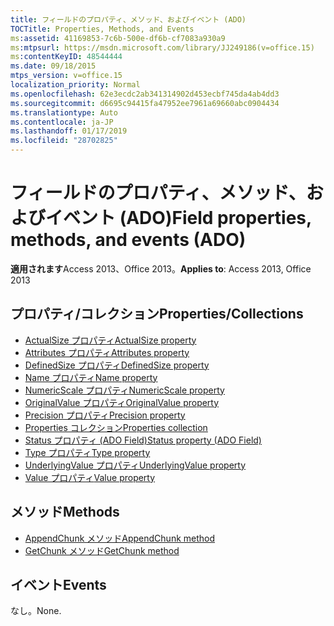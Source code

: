 ```yaml
---
title: フィールドのプロパティ、メソッド、およびイベント (ADO)
TOCTitle: Properties, Methods, and Events
ms:assetid: 41169853-7c6b-500e-df6b-cf7083a930a9
ms:mtpsurl: https://msdn.microsoft.com/library/JJ249186(v=office.15)
ms:contentKeyID: 48544444
ms.date: 09/18/2015
mtps_version: v=office.15
localization_priority: Normal
ms.openlocfilehash: 62e3ecdc2ab341314902d453ecbf745da4ab4dd3
ms.sourcegitcommit: d6695c94415fa47952ee7961a69660abc0904434
ms.translationtype: Auto
ms.contentlocale: ja-JP
ms.lasthandoff: 01/17/2019
ms.locfileid: "28702825"
---
```

# <a name="field-properties-methods-and-events-ado"></a><span data-ttu-id="26ad7-102">フィールドのプロパティ、メソッド、およびイベント (ADO)</span><span class="sxs-lookup"><span data-stu-id="26ad7-102">Field properties, methods, and events (ADO)</span></span>

<span data-ttu-id="26ad7-103">**適用されます**Access 2013、Office 2013。</span><span class="sxs-lookup"><span data-stu-id="26ad7-103">**Applies to**: Access 2013, Office 2013</span></span>

## <a name="propertiescollections"></a><span data-ttu-id="26ad7-104">プロパティ/コレクション</span><span class="sxs-lookup"><span data-stu-id="26ad7-104">Properties/Collections</span></span>

- [<span data-ttu-id="26ad7-105">ActualSize プロパティ</span><span class="sxs-lookup"><span data-stu-id="26ad7-105">ActualSize property</span></span>](actualsize-property-ado.md)
- [<span data-ttu-id="26ad7-106">Attributes プロパティ</span><span class="sxs-lookup"><span data-stu-id="26ad7-106">Attributes property</span></span>](attributes-property-ado.md)
- [<span data-ttu-id="26ad7-107">DefinedSize プロパティ</span><span class="sxs-lookup"><span data-stu-id="26ad7-107">DefinedSize property</span></span>](definedsize-property-ado.md)
- [<span data-ttu-id="26ad7-108">Name プロパティ</span><span class="sxs-lookup"><span data-stu-id="26ad7-108">Name property</span></span>](name-property-ado.md)
- [<span data-ttu-id="26ad7-109">NumericScale プロパティ</span><span class="sxs-lookup"><span data-stu-id="26ad7-109">NumericScale property</span></span>](numericscale-property-ado.md)
- [<span data-ttu-id="26ad7-110">OriginalValue プロパティ</span><span class="sxs-lookup"><span data-stu-id="26ad7-110">OriginalValue property</span></span>](originalvalue-property-ado.md)
- [<span data-ttu-id="26ad7-111">Precision プロパティ</span><span class="sxs-lookup"><span data-stu-id="26ad7-111">Precision property</span></span>](precision-property-ado.md)
- [<span data-ttu-id="26ad7-112">Properties コレクション</span><span class="sxs-lookup"><span data-stu-id="26ad7-112">Properties collection</span></span>](properties-collection-ado.md)
- [<span data-ttu-id="26ad7-113">Status プロパティ (ADO Field)</span><span class="sxs-lookup"><span data-stu-id="26ad7-113">Status property (ADO Field)</span></span>](status-property-ado-field.md)
- [<span data-ttu-id="26ad7-114">Type プロパティ</span><span class="sxs-lookup"><span data-stu-id="26ad7-114">Type property</span></span>](type-property-ado.md)
- [<span data-ttu-id="26ad7-115">UnderlyingValue プロパティ</span><span class="sxs-lookup"><span data-stu-id="26ad7-115">UnderlyingValue property</span></span>](underlyingvalue-property-ado.md)
- [<span data-ttu-id="26ad7-116">Value プロパティ</span><span class="sxs-lookup"><span data-stu-id="26ad7-116">Value property</span></span>](value-property-ado.md)


## <a name="methods"></a><span data-ttu-id="26ad7-117">メソッド</span><span class="sxs-lookup"><span data-stu-id="26ad7-117">Methods</span></span>

- [<span data-ttu-id="26ad7-118">AppendChunk メソッド</span><span class="sxs-lookup"><span data-stu-id="26ad7-118">AppendChunk method</span></span>](appendchunk-method-ado.md)
- [<span data-ttu-id="26ad7-119">GetChunk メソッド</span><span class="sxs-lookup"><span data-stu-id="26ad7-119">GetChunk method</span></span>](getchunk-method-ado.md)

## <a name="events"></a><span data-ttu-id="26ad7-120">イベント</span><span class="sxs-lookup"><span data-stu-id="26ad7-120">Events</span></span>

<span data-ttu-id="26ad7-121">なし。</span><span class="sxs-lookup"><span data-stu-id="26ad7-121">None.</span></span>

